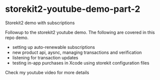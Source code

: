 # storekit2-youtube-demo-part-2
Storekit2 demo with subscriptions

Followup to the storekit2 youtube demo. The following are covered in this repo demo.

- setting up auto-renewable subscriptions
- new product api, aysnc, managing transactions and verification
- listening for transaction updates
- testing in-app purchases in Xcode using storekit configuration files

Check my youtube video for more details
